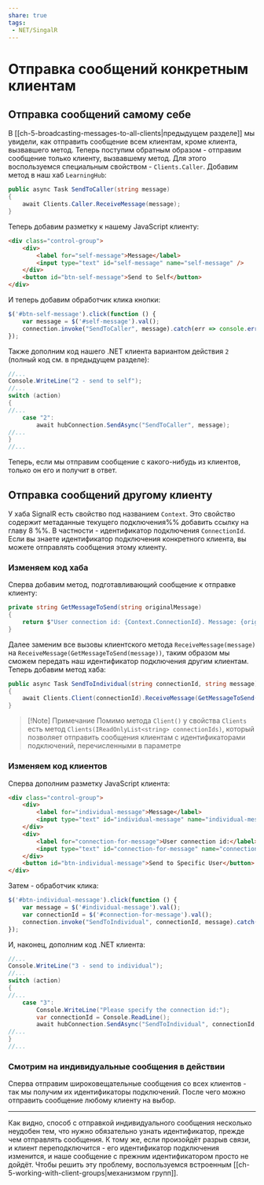 ```yaml
---
share: true
tags:
 - NET/SingalR
---
```

# Отправка сообщений конкретным клиентам
## Отправка сообщений самому себе
В [[ch-5-broadcasting-messages-to-all-clients|предыдущем разделе]] мы увидели, как отправить сообщение всем клиентам, кроме клиента, вызвавшего метод. Теперь поступим обратным образом - отправим сообщение только клиенту, вызвавшему метод. Для этого воспользуемся специальным свойством - `Clients.Caller`.
Добавим метод в наш хаб `LearningHub`:
```csharp
public async Task SendToCaller(string message)
{
	await Clients.Caller.ReceiveMessage(message);
}
```
Теперь добавим разметку к нашему JavaScript клиенту:
```html
<div class="control-group">
	<div>
		<label for="self-message">Message</label>
		<input type="text" id="self-message" name="self-message" />
	</div>
	<button id="btn-self-message">Send to Self</button>
</div>
```
И теперь добавим обработчик клика кнопки:
```js
$('#btn-self-message').click(function () {
	var message = $('#self-message').val();
	connection.invoke("SendToCaller", message).catch(err => console.error(err.ToString()));
});
```
Также дополним код нашего .NET клиента вариантом действия `2` (полный код см. в предыдущем разделе):
```csharp
//...
Console.WriteLine("2 - send to self");
//...
switch (action)
{
//...
	case "2":
		await hubConnection.SendAsync("SendToCaller", message);
//...
}
//...
```
Теперь, если мы отправим сообщение с какого-нибудь из клиентов, только он его и получит в ответ.
## Отправка сообщений другому клиенту
У хаба SignalR есть свойство под названием `Context`. Это свойство содержит метаданные текущего подключения%% добавить ссылку на главу 8 %%. В частности - идентификатор подключения `ConnectionId`. Если вы знаете идентификатор подключения конкретного клиента, вы можете отправлять сообщения этому клиенту.
### Изменяем код хаба
Сперва добавим метод, подготавливающий сообщение к отправке клиенту:
```csharp
private string GetMessageToSend(string originalMessage)
{
	return $"User connection id: {Context.ConnectionId}. Message: {originalMessage}";
}
```
Далее заменим все вызовы клиентского метода `ReceiveMessage(message)` на `ReceiveMessage(GetMessageToSend(message))`, таким образом мы сможем передать наш идентификатор подключения другим клиентам. Теперь добавим метод хаба:
```csharp
public async Task SendToIndividual(string connectionId, string message)
{
	await Clients.Client(connectionId).ReceiveMessage(GetMessageToSend(message));
}
```
> [!Note] Примечание
> Помимо метода `Client()` у свойства `Clients` есть метод `Clients(IReadOnlyList<string> connectionIds)`, который позволяет отправить сообщения клиентам с идентификаторами подключений, перечисленными в параметре

### Изменяем код клиентов
Сперва дополним разметку JavaScript клиента:
```html
<div class="control-group">
	<div>
		<label for="individual-message">Message</label>
		<input type="text" id="individual-message" name="individual-message" />
	</div>
	<div>
		<label for="connection-for-message">User connection id:</label>
		<input type="text" id="connection-for-message" name="connection-for-message" />
	</div>
	<button id="btn-individual-message">Send to Specific User</button>
</div>
```
Затем - обработчик клика:
```js
$('#btn-individual-message').click(function () {
	var message = $('#individual-message').val();
	var connectionId = $('#connection-for-message').val();
	connection.invoke("SendToIndividual", connectionId, message).catch(err => console.error(err.toString()));
});
```
И, наконец, дополним код .NET клиента:
```csharp
//...
Console.WriteLine("3 - send to individual");
//...
switch (action)
{
//...
	case "3":
		Console.WriteLine("Please specify the connection id:");
		var connectionId = Console.ReadLine();
		await hubConnection.SendAsync("SendToIndividual", connectionId, message);
//...
}
//...
```
### Смотрим на индивидуальные сообщения в действии
Сперва отправим широковещательные сообщения со всех клиентов - так мы получим их идентификаторы подключений. После чего можно отправить сообщение любому клиенту на выбор.

---
Как видно, способ с отправкой индивидуального сообщения несколько неудобен тем, что нужно обязательно узнать идентификатор, прежде чем отправлять сообщения. К тому же, если произойдёт разрыв связи, и клиент переподключится - его идентификатор подключения изменится, и наше сообщение с прежним идентификатором просто не дойдёт.
Чтобы решить эту проблему, воспользуемся встроенным [[ch-5-working-with-client-groups|механизмом групп]].